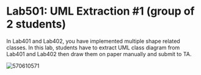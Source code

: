 ﻿# Lab501: UML Extraction #1 (group of 2 students)

In Lab401 and Lab402, you have implemented multiple shape related classes.
In this lab, students have to extract UML class diagram from Lab401 and Lab402 
then draw them on paper manually and submit to TA.


![570610571](http://www.mx7.com/view2/yCeyAORm2mOcUN7r)
